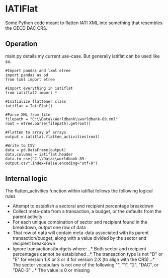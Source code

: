 # IATIFlat
Some Python code meant to flatten IATI XML into something that resembles the OECD DAC CRS.

## Operation
main.py details my current use-case. But generally iatiflat can be used like so.

```
#Import pandas and lxml etree
import pandas as pd
from lxml import etree

#Import everything in iatiflat
from iatiflat2 import *

#Initialize flattener class
iatiflat = IatiFlat()

#Parse XML from file
filepath = "C:\\Data\\Worldbank\\worldbank-89.xml"
root = etree.parse(filepath).getroot()

#Flatten to array of arrays
output = iatiflat.flatten_activities(root)

#Write to CSV
data = pd.DataFrame(output)
data.columns = iatiflat.header
data.to_csv("C:\\Data\\worldbank-89-output.csv",index=False,encoding="utf-8")
```

## Internal logic
The flatten_activities function within iatiflat follows the following logical rules
* Attempt to establish a sectoral and recipient percentage breakdown
* Collect meta-data from a transaction, a budget, or the defaults from the parent activity
* For each unique combination of sector and recipient found in the breakdown, output one row of data
* That row of data will contain meta-data associated with its parent transaction/budget, along with a value divided by the sector and recipient breakdown
* Ignore transactions/budgets where:
..* Both sector and recipient percentages cannot be established
..* The transaction type is not "D" or "E" for version 1.X or 3 or 4 for version 2.X (to align with the CRS)
..* The sector vocabulary is not one of the following "", "1", "2", "DAC", or "DAC-3"
..* The value is 0 or missing
